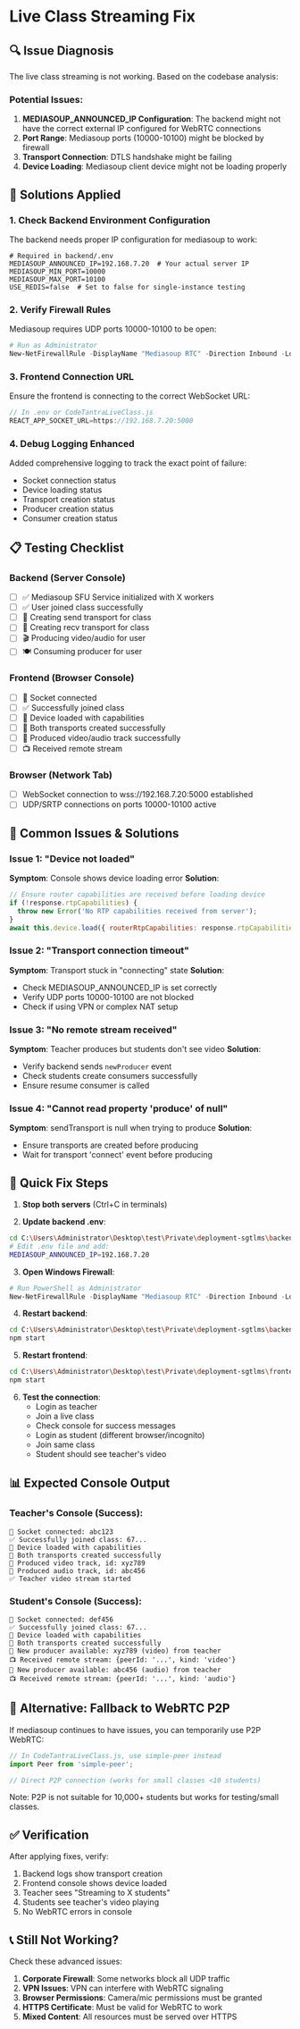 # Live Class Streaming Fix

## 🔍 Issue Diagnosis

The live class streaming is not working. Based on the codebase analysis:

### Potential Issues:
1. **MEDIASOUP_ANNOUNCED_IP Configuration**: The backend might not have the correct external IP configured for WebRTC connections
2. **Port Range**: Mediasoup ports (10000-10100) might be blocked by firewall
3. **Transport Connection**: DTLS handshake might be failing
4. **Device Loading**: Mediasoup client device might not be loading properly

## 🔧 Solutions Applied

### 1. Check Backend Environment Configuration

The backend needs proper IP configuration for mediasoup to work:

```env
# Required in backend/.env
MEDIASOUP_ANNOUNCED_IP=192.168.7.20  # Your actual server IP
MEDIASOUP_MIN_PORT=10000
MEDIASOUP_MAX_PORT=10100
USE_REDIS=false  # Set to false for single-instance testing
```

### 2. Verify Firewall Rules

Mediasoup requires UDP ports 10000-10100 to be open:

```powershell
# Run as Administrator
New-NetFirewallRule -DisplayName "Mediasoup RTC" -Direction Inbound -LocalPort 10000-10100 -Protocol UDP -Action Allow
```

### 3. Frontend Connection URL

Ensure the frontend is connecting to the correct WebSocket URL:

```javascript
// In .env or CodeTantraLiveClass.js
REACT_APP_SOCKET_URL=https://192.168.7.20:5000
```

### 4. Debug Logging Enhanced

Added comprehensive logging to track the exact point of failure:
- Socket connection status
- Device loading status
- Transport creation status
- Producer creation status
- Consumer creation status

## 📋 Testing Checklist

### Backend (Server Console)
- [ ] ✅ Mediasoup SFU Service initialized with X workers
- [ ] ✅ User joined class successfully  
- [ ] 📡 Creating send transport for class
- [ ] 📡 Creating recv transport for class
- [ ] 🎬 Producing video/audio for user
- [ ] 🍽️ Consuming producer for user

### Frontend (Browser Console)
- [ ] 🔗 Socket connected
- [ ] ✅ Successfully joined class
- [ ] 📱 Device loaded with capabilities
- [ ] 🚚 Both transports created successfully
- [ ] 📡 Produced video/audio track successfully
- [ ] 📺 Received remote stream

### Browser (Network Tab)
- [ ] WebSocket connection to wss://192.168.7.20:5000 established
- [ ] UDP/SRTP connections on ports 10000-10100 active

## 🐛 Common Issues & Solutions

### Issue 1: "Device not loaded"
**Symptom**: Console shows device loading error
**Solution**: 
```javascript
// Ensure router capabilities are received before loading device
if (!response.rtpCapabilities) {
  throw new Error('No RTP capabilities received from server');
}
await this.device.load({ routerRtpCapabilities: response.rtpCapabilities });
```

### Issue 2: "Transport connection timeout"
**Symptom**: Transport stuck in "connecting" state
**Solution**: 
- Check MEDIASOUP_ANNOUNCED_IP is set correctly
- Verify UDP ports 10000-10100 are not blocked
- Check if using VPN or complex NAT setup

### Issue 3: "No remote stream received"
**Symptom**: Teacher produces but students don't see video
**Solution**:
- Verify backend sends `newProducer` event
- Check students create consumers successfully
- Ensure resume consumer is called

### Issue 4: "Cannot read property 'produce' of null"
**Symptom**: sendTransport is null when trying to produce
**Solution**:
- Ensure transports are created before producing
- Wait for transport 'connect' event before producing

## 🚀 Quick Fix Steps

1. **Stop both servers** (Ctrl+C in terminals)

2. **Update backend .env**:
```bash
cd C:\Users\Administrator\Desktop\test\Private\deployment-sgtlms\backend
# Edit .env file and add:
MEDIASOUP_ANNOUNCED_IP=192.168.7.20
```

3. **Open Windows Firewall**:
```powershell
# Run PowerShell as Administrator
New-NetFirewallRule -DisplayName "Mediasoup RTC" -Direction Inbound -LocalPort 10000-10100 -Protocol UDP -Action Allow
```

4. **Restart backend**:
```bash
cd C:\Users\Administrator\Desktop\test\Private\deployment-sgtlms\backend
npm start
```

5. **Restart frontend**:
```bash
cd C:\Users\Administrator\Desktop\test\Private\deployment-sgtlms\frontend
npm start
```

6. **Test the connection**:
   - Login as teacher
   - Join a live class
   - Check console for success messages
   - Login as student (different browser/incognito)
   - Join same class
   - Student should see teacher's video

## 📊 Expected Console Output

### Teacher's Console (Success):
```
🔗 Socket connected: abc123
✅ Successfully joined class: 67...
📱 Device loaded with capabilities
🚚 Both transports created successfully
📡 Produced video track, id: xyz789
📡 Produced audio track, id: abc456
✅ Teacher video stream started
```

### Student's Console (Success):
```
🔗 Socket connected: def456
✅ Successfully joined class: 67...
📱 Device loaded with capabilities  
🚚 Both transports created successfully
🎥 New producer available: xyz789 (video) from teacher
📺 Received remote stream: {peerId: '...', kind: 'video'}
🎥 New producer available: abc456 (audio) from teacher
📺 Received remote stream: {peerId: '...', kind: 'audio'}
```

## 🔄 Alternative: Fallback to WebRTC P2P

If mediasoup continues to have issues, you can temporarily use P2P WebRTC:

```javascript
// In CodeTantraLiveClass.js, use simple-peer instead
import Peer from 'simple-peer';

// Direct P2P connection (works for small classes <10 students)
```

Note: P2P is not suitable for 10,000+ students but works for testing/small classes.

## ✅ Verification

After applying fixes, verify:
1. Backend logs show transport creation
2. Frontend console shows device loaded
3. Teacher sees "Streaming to X students"
4. Students see teacher's video playing
5. No WebRTC errors in console

## 📞 Still Not Working?

Check these advanced issues:
1. **Corporate Firewall**: Some networks block all UDP traffic
2. **VPN Issues**: VPN can interfere with WebRTC signaling
3. **Browser Permissions**: Camera/mic permissions must be granted
4. **HTTPS Certificate**: Must be valid for WebRTC to work
5. **Mixed Content**: All resources must be served over HTTPS

